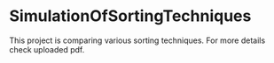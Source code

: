 # SimulationOfSortingTechniques

This project is comparing various sorting techniques. For more details check uploaded pdf.
